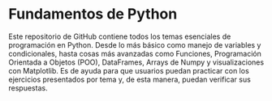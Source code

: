 # Fundamentos de Python
<p>
Este repositorio de GitHub contiene todos los temas esenciales de programación en Python. Desde lo más básico como manejo de variables y condicionales, hasta cosas más avanzadas como Funciones, Programación Orientada a Objetos (POO), DataFrames, Arrays de Numpy y visualizaciones con Matplotlib. Es de ayuda para que usuarios puedan practicar con los ejercicios presentados por tema y, de esta manera, puedan verificar sus respuestas.
</p>
